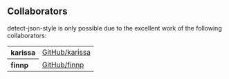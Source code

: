 ## Collaborators

detect-json-style is only possible due to the excellent work of the following collaborators:

<table><tbody><tr><th align="left">karissa</th><td><a href="https://github.com/karissa">GitHub/karissa</a></td></tr>
<tr><th align="left">finnp</th><td><a href="https://github.com/finnp">GitHub/finnp</a></td></tr>
</tbody></table>
